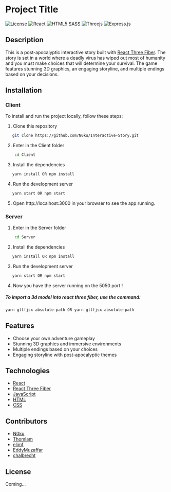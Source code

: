 # Project Title

[![License](https://img.shields.io/badge/License-MIT-blue.svg)](https://opensource.org/licenses/MIT)
![React](https://img.shields.io/badge/react-%2320232a.svg?style=for-the-badge&logo=react&logoColor=%2361DAFB)
![HTML5](https://img.shields.io/badge/html5-%23E34F26.svg?style=for-the-badge&logo=html5&logoColor=white)
[SASS](https://img.shields.io/badge/SASS-hotpink.svg?style=for-the-badge&logo=SASS&logoColor=white)
![Threejs](https://img.shields.io/badge/threejs-black?style=for-the-badge&logo=three.js&logoColor=white)
![Express.js](https://img.shields.io/badge/express.js-%23404d59.svg?style=for-the-badge&logo=express&logoColor=%2361DAFB)

## Description

This is a post-apocalyptic interactive story built with [React Three Fiber](https://github.com/pmndrs/react-three-fiber). The story is set in a world where a deadly virus has wiped out most of humanity and you must make choices that will determine your survival. The game features stunning 3D graphics, an engaging storyline, and multiple endings based on your decisions.

## Installation

### Client

To install and run the project locally, follow these steps:

1. Clone this repository

```sh
   git clone https://github.com/N0ku/Interactive-Story.git
```

2. Enter in the Client folder

```sh
    cd Client
```

3. Install the dependencies

```sh
   yarn install OR npm install
```

4. Run the development server

```sh
   yarn start OR npm start
```

5. Open http://localhost:3000 in your browser to see the app running.

### Server

1. Enter in the Server folder

```sh
    cd Server
```

2. Install the dependencies

```sh
   yarn install OR npm install
```

3. Run the development server

```sh
   yarn start OR npm start
```

4. Now you have the server running on the 5050 port !

##### To import a 3d model into react three fiber, use the command:

```sh
yarn gltfjsx absolute-path OR yarn gltfjsx absolute-path
```

## Features

- Choose your own adventure gameplay
- Stunning 3D graphics and immersive environments
- Multiple endings based on your choices
- Engaging storyline with post-apocalyptic themes

## Technologies

- [React](https://reactjs.org/)
- [React Three Fiber](https://github.com/pmndrs/react-three-fiber)
- [JavaScript](https://www.javascript.com/)
- [HTML](https://html.com/)
- [CSS](https://developer.mozilla.org/en-US/docs/Web/CSS)

## Contributors

- [N0ku](https://github.com/N0ku)
- [Thomlam](https://github.com/Thomlam)
- [elimf](https://github.com/elimf)
- [EddyMuzaffar](https://github.com/EddyMuzaffar)
- [chalbrecht](https://github.com/chalbrecht)

## License

Coming...
